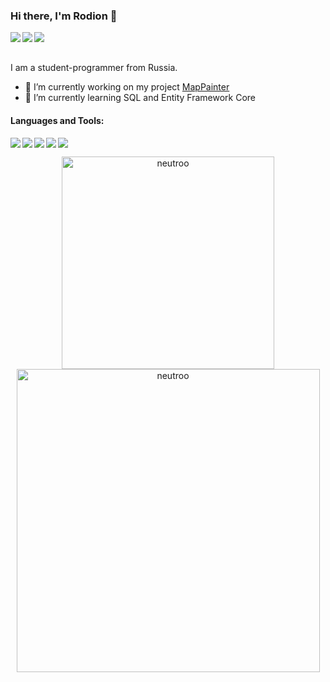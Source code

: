 ### Hi there, I'm Rodion 👋

<a href="https://vk.com/neutr0o">
  <img align="left" src="https://img.shields.io/badge/-VK-0077FF?logo=VK"/>
</a>
<a href="https://t.me/neutr0o">
  <img align="left" src="https://img.shields.io/badge/-Telegram-26A5E4?logo=Telegram"/>
</a>
<a href="https://www.instagram.com/nyautro/">
  <img align="left" src="https://img.shields.io/badge/-Instagram-E4405F?logo=Instagram&logoColor=white"/>
</a>

<br/>
<br/>

I am a student-programmer from Russia.
- 🔭 I’m currently working on my project [MapPainter](https://github.com/Neutroo/MapPainter)
- 🌱 I’m currently learning SQL and Entity Framework Core

#### Languages and Tools:

<a>
  <img align="left" src="https://img.shields.io/badge/-C Sharp-239120?logo=C Sharp"/>
</a>
<a>
  <img align="left" src="https://img.shields.io/badge/-.NET-512BD4?"/>
</a>
<a>
  <img align="left" src="https://img.shields.io/badge/-Microsoft SQL Server-CC2927?logo=Microsoft SQL Server"/>
</a>
<a>
  <img align="left" src="https://img.shields.io/badge/-C++-00599C?logo=Cplusplus"/>
</a>
<a>
  <img src="https://img.shields.io/badge/-arduino-00979D?logo=arduino&logoColor=white"/>
</a>

<p align="center">
  <img align="top" width="340" src="https://github-readme-stats.vercel.app/api/top-langs?username=neutroo&show_icons=true&theme=synthwave&title_color=00fefe&text_color=ffffff&bg_color=0d1117&locale=en&layout=compact" alt="neutroo"/>
  <img align="center" width="485" src="https://github-readme-stats.vercel.app/api?username=neutroo&show_icons=true&theme=synthwave&title_color=00fefe&text_color=ffffff&bg_color=0d1117&cache_seconds=1800&locale=en" alt="neutroo"/>
</p>
